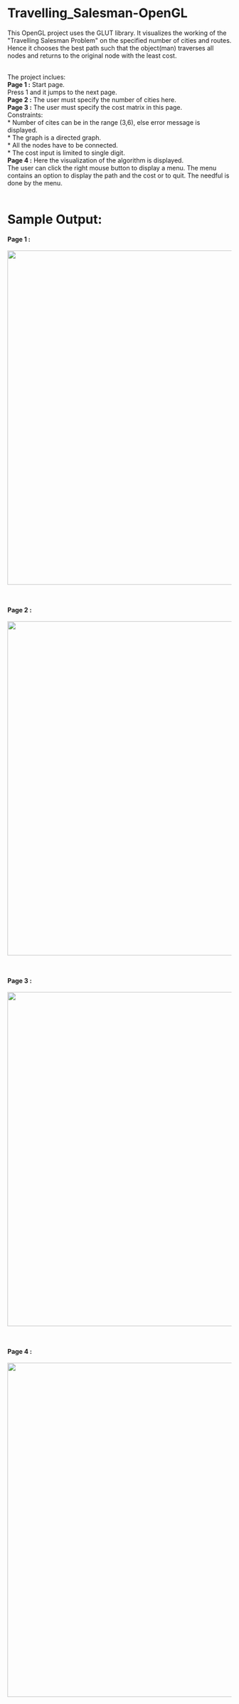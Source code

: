 # Travelling_Salesman-OpenGL

This OpenGL project uses the GLUT library. It visualizes the working of the "Travelling Salesman Problem" on the specified number of cities and routes. Hence it chooses the best path such that the object(man) traverses all nodes and returns to the original node with the least cost.<br><br>

The project inclues:<br>
**Page 1 :** Start page.<br>
              Press 1 and it jumps to the next page.<br>
**Page 2 :** The user must specify the number of cities here.<br>
**Page 3 :** The user must specify the cost matrix in this page.<br>
              Constraints:<br>
              * Number of cites can be in the range (3,6), else error message is displayed.<br>
              * The graph is a directed graph.<br>
              * All the nodes have to be connected.<br>
              * The cost input is limited to single digit.<br>
**Page 4 :** Here the visualization of the algorithm is displayed.<br>
              The user can click the right mouse button to display a menu. The menu contains an option to display the path and the
              cost or to quit. The needful is done by the menu.<br><br>
              
# Sample Output:<br>              
              
**Page 1 :**<br><br>
<img src="Screenshots/image1.PNG" width=750px><br><br><br>

**Page 2 :**<br><br>
<img src="Screenshots/image2.PNG" width=750px><br><br><br>

**Page 3 :**<br><br>
<img src="Screenshots/image3.PNG" width=750px><br><br><br>

**Page 4 :**<br><br>
<img src="Screenshots/image4.PNG" width=750px>
